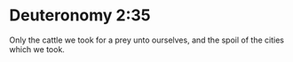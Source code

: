 # Deuteronomy 2:35

Only the cattle we took for a prey unto ourselves, and the spoil of the cities which we took.